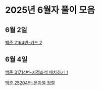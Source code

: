 # 2025년 6월자 풀이 모음

## 6월 2일

[백준 2164번-카드 2](20250602/백준%202164번-카드%202.md)

## 6월 4일

[백준 31714번-지정좌석 배치하기 1](20250604/백준%2031714번-지정좌석%20배치하기%201.md)

[백준 25204번-문자열 정렬](20250604/백준%2025204번-문자열%20정렬.md)
